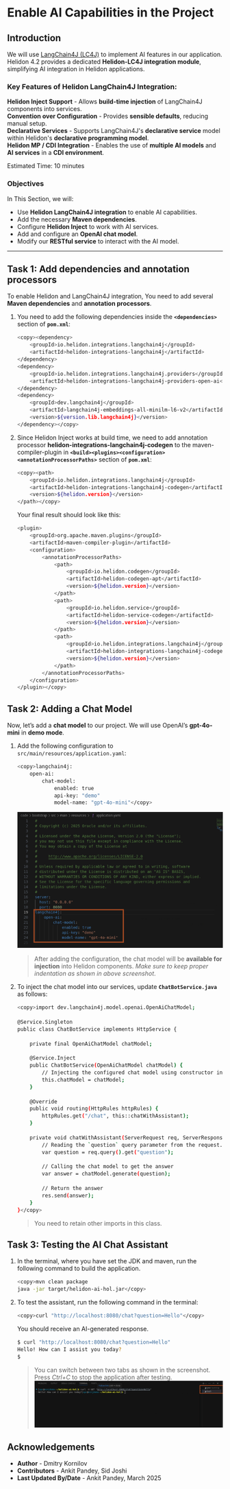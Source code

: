 # Enable AI Capabilities in the Project

## Introduction

We will use [LangChain4J (LC4J)](https://github.com/langchain4j/langchain4j/) to implement AI features in our application. Helidon 4.2 provides a dedicated **Helidon-LC4J integration module**, simplifying AI integration in Helidon applications.

### Key Features of Helidon LangChain4J Integration:

**Helidon Inject Support** - Allows **build-time injection** of LangChain4J components into services.</br>
**Convention over Configuration** - Provides **sensible defaults**, reducing manual setup.</br>
**Declarative Services** - Supports LangChain4J's **declarative service** model within Helidon's **declarative programming model**.</br>
**Helidon MP / CDI Integration** - Enables the use of **multiple AI models** and **AI services** in a **CDI environment**.</br>

Estimated Time: 10 minutes


### Objectives

In This Section, we will:

* Use **Helidon LangChain4J integration** to enable AI capabilities.
* Add the necessary **Maven dependencies**.
* Configure **Helidon Inject** to work with AI services.
* Add and configure an **OpenAI chat model**.
* Modify our **RESTful service** to interact with the AI model.

---


## Task 1: Add dependencies and annotation processors

To enable Helidon and LangChain4J integration, You need to add several **Maven dependencies** and **annotation processors**.

1. You need to add the following dependencies inside the **`<dependencies>`** section of **`pom.xml`**:
    ```bash
    <copy><dependency>
        <groupId>io.helidon.integrations.langchain4j</groupId>
        <artifactId>helidon-integrations-langchain4j</artifactId>
    </dependency>
    <dependency>
        <groupId>io.helidon.integrations.langchain4j.providers</groupId>
        <artifactId>helidon-integrations-langchain4j-providers-open-ai</artifactId>
    </dependency>
    <dependency>
        <groupId>dev.langchain4j</groupId>
        <artifactId>langchain4j-embeddings-all-minilm-l6-v2</artifactId>
        <version>${version.lib.langchain4j}</version>
    </dependency></copy>
    ```

2. Since Helidon Inject works at build time, we need to add annotation processor **helidon-integrations-langchain4j-codegen** to the maven-compiler-plugin in **`<build><plugins><configuration><annotationProcessorPaths>`** section of **`pom.xml`**:
    ```bash
    <copy><path>
        <groupId>io.helidon.integrations.langchain4j</groupId>
        <artifactId>helidon-integrations-langchain4j-codegen</artifactId>
        <version>${helidon.version}</version>
    </path></copy>
    ```

    Your final result should look like this:

    ```bash
    <plugin>
        <groupId>org.apache.maven.plugins</groupId>
        <artifactId>maven-compiler-plugin</artifactId>
        <configuration>
            <annotationProcessorPaths>
                <path>
                    <groupId>io.helidon.codegen</groupId>
                    <artifactId>helidon-codegen-apt</artifactId>
                    <version>${helidon.version}</version>
                </path>
                <path>
                    <groupId>io.helidon.service</groupId>
                    <artifactId>helidon-service-codegen</artifactId>
                    <version>${helidon.version}</version>
                </path>
                <path>
                    <groupId>io.helidon.integrations.langchain4j</groupId>
                    <artifactId>helidon-integrations-langchain4j-codegen</artifactId>
                    <version>${helidon.version}</version>
                </path>
            </annotationProcessorPaths>
        </configuration>
    </plugin></copy>
    ```

## Task 2: Adding a Chat Model

Now, let’s add a **chat model** to our project. We will use OpenAI’s **gpt-4o-mini** in **demo mode**.

1. Add the following configuration to `src/main/resources/application.yaml`:
    ```bash
    <copy>langchain4j:
        open-ai:
            chat-model:
                enabled: true
                api-key: "demo"
                model-name: "gpt-4o-mini"</copy>
    ```
    ![enable chat](images/enable-chat.png)

    >  After adding the configuration, the chat model will be **available for injection** into Helidon components. *Make sure to keep proper indentation as shown in above screenshot*.


2. To inject the chat model into our services, update **`ChatBotService.java`** as follows:
    ```bash
    <copy>import dev.langchain4j.model.openai.OpenAiChatModel;

    @Service.Singleton
    public class ChatBotService implements HttpService {

        private final OpenAiChatModel chatModel;

        @Service.Inject
        public ChatBotService(OpenAiChatModel chatModel) {
            // Injecting the configured chat model using constructor injection
            this.chatModel = chatModel;
        }

        @Override
        public void routing(HttpRules httpRules) {
            httpRules.get("/chat", this::chatWithAssistant);
        }

        private void chatWithAssistant(ServerRequest req, ServerResponse res) {
            // Reading the `question` query parameter from the request. 
            var question = req.query().get("question");
            
            // Calling the chat model to get the answer
            var answer = chatModel.generate(question);

            // Return the answer
            res.send(answer);
        }
    }</copy>
    ```
    > You need to retain other imports in this class.

## Task 3: Testing the AI Chat Assistant

1. In the terminal, where you have set the JDK and maven, run the following command to build the application.
    ```bash
    <copy>mvn clean package
    java -jar target/helidon-ai-hol.jar</copy>
    ```

2. To test the assistant, run the following command in the terminal:
    ```bash
    <copy>curl "http://localhost:8080/chat?question=Hello"</copy>
    ```

    You should receive an AI-generated response.
    ```bash
    $ curl "http://localhost:8080/chat?question=Hello"
    Hello! How can I assist you today?
    $
    ```
    > You can switch between two tabs as shown in the screenshot. Press *Ctrl+C* to stop the application after testing.
    ![switch tab](images/switch-tab.png)

## Acknowledgements

* **Author** - Dmitry Kornilov
* **Contributors** - Ankit Pandey, Sid Joshi
* **Last Updated By/Date** - Ankit Pandey, March 2025